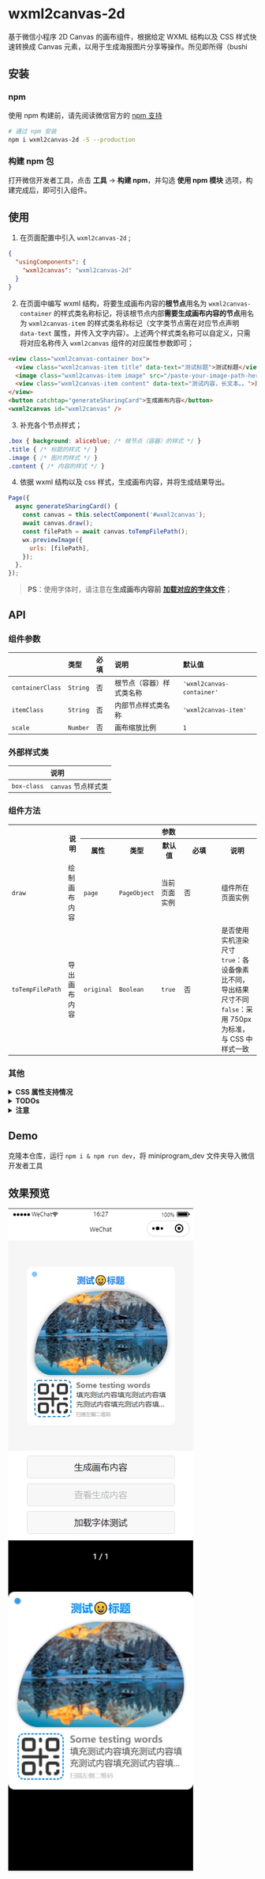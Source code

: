 # wxml2canvas-2d

基于微信小程序 2D Canvas 的画布组件，根据给定 WXML 结构以及 CSS 样式快速转换成 Canvas 元素，以用于生成海报图片分享等操作。所见即所得（bushi

## 安装

### npm

使用 npm 构建前，请先阅读微信官方的 [npm 支持](https://developers.weixin.qq.com/miniprogram/dev/devtools/npm.html)

```bash
# 通过 npm 安装
npm i wxml2canvas-2d -S --production
```

### 构建 npm 包

打开微信开发者工具，点击 **工具** -> **构建 npm**，并勾选 **使用 npm 模块** 选项，构建完成后，即可引入组件。

## 使用

1. 在页面配置中引入 `wxml2canvas-2d` ;
```json
{
  "usingComponents": {
    "wxml2canvas": "wxml2canvas-2d"
  }
}
```
2. 在页面中编写 wxml 结构，将要生成画布内容的**根节点**用名为 `wxml2canvas-container` 的样式类名称标记，将该根节点内部**需要生成画布内容的节点**用名为 `wxml2canvas-item` 的样式类名称标记（文字类节点需在对应节点声明 `data-text` 属性，并传入文字内容）。上述两个样式类名称可以自定义，只需将对应名称传入 `wxml2canvas` 组件的对应属性参数即可；
```html
<view class="wxml2canvas-container box">
  <view class="wxml2canvas-item title" data-text="测试标题">测试标题</view>
  <image class="wxml2canvas-item image" src="/paste-your-image-path-here.png" />
  <view class="wxml2canvas-item content" data-text="测试内容，长文本。。">测试内容，长文本。。</view>
</view>
<button catchtap="generateSharingCard">生成画布内容</button>
<wxml2canvas id="wxml2canvas" />
```
3. 补充各个节点样式；
```css
.box { background: aliceblue; /* 根节点（容器）的样式 */ }
.title { /* 标题的样式 */ }
.image { /* 图片的样式 */ }
.content { /* 内容的样式 */ }
```
4. 依据 wxml 结构以及 css 样式，生成画布内容，并将生成结果导出。
```javascript
Page({
  async generateSharingCard() {
    const canvas = this.selectComponent('#wxml2canvas');
    await canvas.draw();
    const filePath = await canvas.toTempFilePath();
    wx.previewImage({
      urls: [filePath],
    });
  },
});
```

> **PS**：使用字体时，请注意在**生成画布内容前** [**加载对应的字体文件**](https://developers.weixin.qq.com/miniprogram/dev/api/ui/font/wx.loadFontFace.html)；

## API

### 组件参数

||类型|必填|说明|默认值|
|:-|:-|:-|:-|:-|
|`containerClass`|`String`|否|根节点（容器）样式类名称|`'wxml2canvas-container'`|
|`itemClass`|`String`|否|内部节点样式类名称|`'wxml2canvas-item'`|
|`scale`|`Number`|否|画布缩放比例|`1`|

### 外部样式类

||说明|
|:-|:-|
|`box-class`|`canvas` 节点样式类|

### 组件方法

<table>
  <tr>
    <th rowspan=2></th>
    <th rowspan=2>说明</th>
    <th colspan=5>参数</th>
  </tr>
  <tr>
    <th>属性</th>
    <th>类型</th>
    <th>默认值</th>
    <th width=62>必填</th>
    <th>说明</th>
  </tr>
  <tr>
    <td><code>draw</code></td>
    <td>绘制画布内容</td>
    <td><code>page</code></td>
    <td><code>PageObject</code></td>
    <td>当前页面实例</td>
    <td>否</td>
    <td>组件所在页面实例</td>
  </tr>
  <tr>
    <td><code>toTempFilePath</code></td>
    <td>导出画布内容</td>
    <td><code>original</code></td>
    <td><code>Boolean</code></td>
    <td><code>true</code></td>
    <td>否</td>
    <td>是否使用实机渲染尺寸<br><code>true</code>：各设备像素比不同，导出结果尺寸不同<br><code>false</code>：采用 750px 为标准，与 CSS 中样式一致</td>
  </tr>
</table>

### 其他

<details>
  <summary><b>CSS 属性支持情况</b></summary>
  <br>

  > 基础属性：width，height，padding、margin 等布局相关属性不谈

  <table>
    <tr>
      <th colspan=2>属性</th>
      <th>说明</th>
    </tr>
    <tr>
      <td colspan=2><code>background</code></td>
      <td>背景，支持渐变图案</td>
    </tr>
    <tr>
      <td colspan=2><code>background-color</code></td>
      <td>背景颜色，支持</td>
    </tr>
    <tr>
      <td colspan=2><code>background-image</code></td>
      <td>背景图像，支持</td>
    </tr>
    <tr>
      <td rowspan=2><code>background-position</code></td>
      <td><code>background-position-x</code></td>
      <td>背景图像水平方向的位置，支持</td>
    </tr>
    <tr>
      <td><code>background-position-y</code></td>
      <td>背景图像垂直方向的位置，支持</td>
    </tr>
    <tr>
      <td colspan=2><code>background-size</code></td>
      <td>背景图像的大小，支持</td>
    </tr>
    <tr>
      <td colspan=2><code>background-repeat</code></td>
      <td>背景图像的重复方式，暂不支持 <code>space</code> 和 <code>round</code></td>
    </tr>
    <tr>
      <td colspan=2><code>background-clip</code></td>
      <td>背景图像的延伸方式，支持</td>
    </tr>
    <tr>
      <td rowspan="3"><code>border</code></td>
      <td><code>border-width</code></td>
      <td>边框宽度，暂仅支持四边同宽</td>
    </tr>
    <tr>
      <td><code>border-style</code></td>
      <td>边框样式，暂仅支持 <code>solid</code> 和 <code>dashed</code></td>
    </tr>
    <tr>
      <td><code>border-color</code></td>
      <td>边框颜色，支持</td>
    </tr>
    <tr>
      <td colspan=2><code>opacity</code></td>
      <td>透明度，支持</td>
    </tr>
    <tr>
      <td colspan=2><code>box-shadow</code></td>
      <td>阴影，暂仅支持单一阴影</td>
    </tr>
    <tr>
      <td colspan=2><code>border-radius</code></td>
      <td>圆角，支持</td>
    </tr>
    <tr>
      <td colspan=2><code>font-family</code></td>
      <td>字体，支持</td>
    </tr>
    <tr>
      <td colspan=2><code>font-size</code></td>
      <td>字体大小，支持</td>
    </tr>
    <tr>
      <td colspan=2><code>font-weight</code></td>
      <td>字重，支持</td>
    </tr>
    <tr>
      <td colspan=2><code>text-align</code></td>
      <td>文本对齐，支持</td>
    </tr>
    <tr>
      <td colspan=2><code>line-height</code></td>
      <td>行高，支持</td>
    </tr>
    <tr>
      <td colspan=2><code>text-overflow</code></td>
      <td>文字溢出处理，支持</td>
    </tr>
    <tr>
      <td colspan=2><code>color</code></td>
      <td>文字颜色，支持</td>
    </tr>
  </table>
</details>
<details>
  <summary><b>TODOs</b></summary>
  <br>

  - [x] 支持 `background-image` 等背景图片样式
    - [x] 支持 `background-image` 基础属性设置
    - [x] 支持 `background-clip` 延伸范围
  - [ ] 支持渐变类 `Gradients`
    - [x] 支持 `linear-gradient` 线性渐变
    - [x] 支持 `radial-gradient` 径向渐变
    - [x] 支持 `conic-gradient` 锥形渐变
    - [ ] 支持多重 `Gradients` 渐变
    - [ ] 支持渐变类 `Gradients` 插值提示（难）
  - [ ] 支持多重 `background`，多重 `box-shadow`
    - [x] 支持多重 `background-image`
    - [ ] 支持多重 `box-shadow`
  - [ ] 支持 `CSS Transforms` 相关属性（难）
  - [ ] 支持 `CSS Writing Modes` 相关属性（难）
</details>
<details>
  <summary><b>注意</b></summary>
  <br>

  - 微信新版 Canvas 2D 接口基本与 Web Canvas API 对齐，但仍有部分 API 存在差异，随着微信版本或基础库更新，或许会提高相应 API 的支持度
  - 微信新版 Canvas 2D 的画布有宽高分别最大不能超过 4096px 的限制，此 repo 绘制画布时会将画布大小根据设备像素比（dpr）进行放大，使用时请注意避免容器的宽高大于 4096px / dpr
  - 尽管微信新版 Canvas 2D 接口采用同步的方式绘制 Canvas 元素，但在部分机型或平台上调用 wx.canvasToTempFilePath 时，也可能绘制过程尚未完成，所以使用过程中尽可能延迟或分步骤调用 wx.canvasToTempFilePath 进行导出图片的操作
  - iOS 平台对于 Path2D 的支持度不足，此 repo 已去除 Path2D 的相关应用，转而使用普通路径，相对应的路径生成次数会增多，绘制时长有所增加，但不多
  - iOS 平台使用 CanvasContext.ellipse 以及 Path2D.ellipse 时，其中的参数 rotation 旋转角度所使用的角度单位不同：iOS 使用角度值，macOS 平台未知，其余使用弧度值
  - 绘制文字元素时，各机型和各平台对于 font-size、font-weight、line-height 的实际表现与 CSS 中的表现有细微不同，此 repo 暂时使用常量比例进行换算对齐，未彻底解决
  - 绘制元素的边框暂时只支持 solid 和 dashed 两种样式，其中 dashed 样式的边框使用 CanvasContext.setLineDash 实现，各机型和各平台的边框虚线间距表现均有差异，此 repo 暂时使用与边框宽度等比的间距表现虚线边框
  - 绘制元素的阴影时，阴影的透明度将随着背景色的透明度等比改变，未设置背景色时，元素的阴影将会不可见，所以绘制元素的阴影时，请尽量设置该元素的背景色为不透明的实色，若无设置，此 repo 在绘制该元素的阴影前会自动设置为纯黑色背景
  - 绘制渐变图案时，请尽量在 CSS 中将渐变的色标按位置正序顺序依次书写，支持使用负值（径向渐变除外），暂未处理色标位置错乱情况下的表现形式，暂不支持控制渐变进程的插值提示
  - 微信新版 Canvas API 目前不支持绘制椭圆形径向渐变图案，此 repo 使用 CanvasContext.scale 对圆形径向渐变图案进行放大或缩小，以实现椭圆形径向渐变图案，而在 closest-corner 与 farthest-corner 模式下的椭圆形径向渐变中，目前还未找出 CSS 在绘制椭圆形径向渐变图案时的长轴与短轴的大小的计算规则，暂时使用常量比例进行换算对齐，未彻底解决
  - 锥形渐变图案目前仅微信开发者工具以及 Windows 平台支持，开发工具上锥形渐变角度的 0° 基准与 CSS 表现一致（即 12 点钟方向），起始角度参数的角度单位为弧度，Windows 平台上的 0° 基准为 3 点钟方向，起始角度参数的角度单位为角度，iOS 和 Android 均不支持 CanvasContext.createConicGradient API，macOS 平台未知
  - 设置渐变背景图案时，请尽量避免使用 black、white 等名词形式描述颜色，部分 iOS 设备不会自动转换颜色内容，难以匹配并识别颜色（目前发现部分 iOS 设备中，红色不管以任何形式描述，结果均显示为 red，暂时已处理，且仅处理颜色为 red 的情况）
</details>

## Demo

克隆本仓库，运行 `npm i & npm run dev`，将 miniprogram_dev 文件夹导入微信开发者工具

## 效果预览

![效果预览](screenshot-0.png)
![效果预览](screenshot-1.png)
